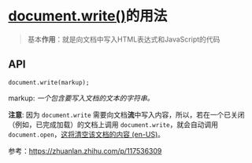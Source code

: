 # [document.write()](https://developer.mozilla.org/zh-CN/docs/Web/API/Document/write)的用法 

> 基本**作用**：就是向文档中写入HTML表达式和JavaScript的代码

## API

`document.write(markup);`

markup: *一个包含要写入文档的文本的字符串。*

**注意**: 因为 `document.write` 需要向文档**流**中写入内容，所以，若在一个已关闭（例如，已完成加载）的文档上调用 `document.write`，就会自动调用 `document.open`，[这将清空该文档的内容 (en-US)](https://developer.mozilla.org/en-US/docs/Web/API/Document/open#notes)。



参考：https://zhuanlan.zhihu.com/p/117536309

